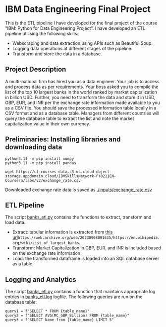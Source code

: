 # IBM Data Engineering Final Project
This is the ETL pipeline I have developed for the final project of the course "IBM: Python for Data Engineering Project". I have developed an ETL pipeline utilising the following skills: 
- Webscraping and data extraction using APIs such as Beautiful Soup.
- Logging data operations at different stages of the pipeline.
- Transform and store the data in a database.

## Project Description 
A multi-national firm has hired you as a data engineer. Your job is to access and process data as per requirements. Your boss asked you to compile the list of the top 10 largest banks in the world ranked by market capitalization in billion USD. Further, you need to transform the data and store it in USD, GBP, EUR, and INR per the exchange rate information made available to you as a CSV file. You should save the processed information table locally in a CSV format and as a database table. Managers from different countries will query the database table to extract the list and note the market capitalization value in their own currency.

## Preliminaries: Installing libraries and downloading data

```
python3.11 -m pip install numpy
python3.11 -m pip install pandas

wget https://cf-courses-data.s3.us.cloud-object-storage.appdomain.cloud/IBMSkillsNetwork-PY0221EN-Coursera/labs/v2/exchange_rate.csv

```
Downloaded exchange rate data is saved as [./inputs/exchange_rate.csv](./inputs/exchange_rate.csv)

## ETL Pipeline 
The script [banks_etl.py](./banks_etl.py) contains the functions to extract, transform and load data. 
- Extract: tabular information is extracted from [this url]()`https://web.archive.org/web/20230908091635/https://en.wikipedia.org/wiki/List_of_largest_banks`.
- Transform: Market Capitalization in GBP, EUR, and INR is included based on the exchange rate information.
- Load: the transformed dataframe is loaded into an SQL database server as a table

## Logging and Analytics 
The script [banks_etl.py](./banks_etl.py) contains a function that  maintains appropriate log entries in [banks_etl.log](./banks_etl.log) logfile. The following queries are run on the database table:
```
query1 = f"SELECT * FROM {table_name}"
query2 = f"SELECT AVG(MC_GBP_Billion) FROM {table_name}"
query3 = f"SELECT Name from {table_name} LIMIT 5"
```
